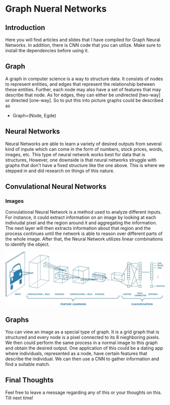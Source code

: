 # Graph Nueral Networks

## Introduction

Here you will find articles and slides that I have compiled for Graph Neural Networks. In addition, there is CNN code that you can utilize. Make sure to install the dependencies before using it. 

## Graph

A graph in computer science is a way to structure data. It consists of nodes to represent entities, and edges that represent the relationship between these entities. Further, each node may also have a set of features that may describe that node. As for edges, they can either be undirected [two-way] or directed [one-way]. So to put this into picture graphs could be described as 

- Graph=(Node, Egde)

## Neural Networks

Neural Networks are able to learn a variety of desired outputs from several kind of inpute which can come in the form of numbers, stock prices, words, images, etc. This type of neural network works best for data that is structures, However, one downside is that neural networks struggle with graphs that don't have a fixed structure like the one above. This is where we stepped in and did research on things of this nature. 

## Convulational Neural Networks

### Images

Convulational Neural Network is a method used to analyze different inputs. For instance, it could extract information on an image by looking at each indiviudal pixel and the region around it and aggregating the information. The next layer will then extracts information about that region and the process continues until the network is able to reason over different parts of the whole image. After that, the Neural Network utilizes linear combinations to identify the object.

![Convulational Neural Networks](images/cnn.jpeg)


## Graphs
 
You can view an image as a special type of graph. It is a grid graph that is structured and every node is a pixel connected to its 8 nieghboring pixels. We then could perform the same process in a normal image to this graph and obtain the desired output. One application of this could be a dating app where individuals, represented as a node, have certain features that describe the individual. We can then use a CNN to gather information and find a suitable match. 

## Final Thoughts

Feel free to leave a message regarding any of this or your thoughts on this. Till next time!